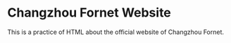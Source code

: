 # Changzhou Fornet Website
This is a practice of HTML about the official website of Changzhou Fornet.

